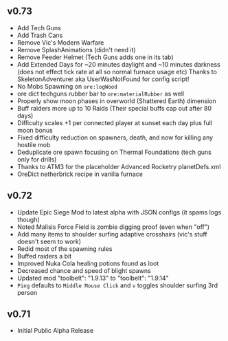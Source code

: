 ## v0.73
* Add Tech Guns
* Add Trash Cans
* Remove Vic's Modern Warfare
* Remove SplashAnimations (didn't need it)
* Remove Feeder Helmet (Tech Guns adds one in its tab)
* Add Extended Days for ~20 minutes daylight and ~10 minutes darkness
  (does not effect tick rate at all so normal furnace usage etc)
  Thanks to SkeletonAdventurer aka UserWasNotFound for config script!
* No Mobs Spawning on `ore:logWood`
* ore dict techguns rubber bar to `ore:materialRubber` as well
* Properly show moon phases in overworld (Shattered Earth) dimension
* Buff raiders more up to 10 Raids (Their special buffs cap out after 80 days)
* Difficulty scales +1 per connected player at sunset each day plus full moon bonus
* Fixed difficulty reduction on spawners, death, and now for killing any hostile mob
* Deduplicate ore spawn focusing on Thermal Foundations (tech guns only for drills)
* Thanks to ATM3 for the placeholder Advanced Rocketry planetDefs.xml
* OreDict netherbrick recipe in vanilla furnace

## v0.72
* Update Epic Siege Mod to latest alpha with JSON configs (it spams logs though)
* Noted Malisis Force Field is zombie digging proof (even when "off")
* Add many items to shoulder surfing adaptive crosshairs (vic's stuff doesn't seem to work)
* Redid most of the spawning rules
* Buffed raiders a bit
* Improved Nuka Cola healing potions found as loot
* Decreased chance and speed of blight spawns
* Updated mod "toolbelt": "1.9.13" to "toolbelt": "1.9.14"
* `Ping` defaults to `Middle Mouse Click` and `v` toggles shoulder surfing 3rd person

## v0.71
* Initial Public Alpha Release
